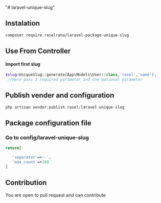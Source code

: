 "# laravel-unique-slug" 
 ## Instalation
 ```sh 
 composer require raselrana/laravel-package-unique-slug
```
 ## Use From Controller
 #### Import first slug
```php
$slug=UniqueSlug::generate(App\Models\User::class,'rasel','name');
 //Here pass 3 required parameter and one optional parameter
 ```
 ## Publish vender and configuration
 ```php
 php artisan vendor:publish rasel/laravel-unique-slug
 ```
 ## Package configuration file
 ### Go to config/laravel-unique-slug
 ```php
 return[

    'separator'=>'-',
    'max_count'=>100
]
```
## Contribution
You are open to pull request and can contribute

